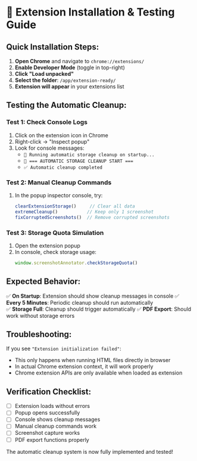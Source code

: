 # 🚀 Extension Installation & Testing Guide

## Quick Installation Steps:

1. **Open Chrome** and navigate to `chrome://extensions/`
2. **Enable Developer Mode** (toggle in top-right)
3. **Click "Load unpacked"**
4. **Select the folder**: `/app/extension-ready/`
5. **Extension will appear** in your extensions list

## Testing the Automatic Cleanup:

### Test 1: Check Console Logs
1. Click on the extension icon in Chrome
2. Right-click → "Inspect popup"
3. Look for console messages:
   - `🧹 Running automatic storage cleanup on startup...`
   - `🧹 === AUTOMATIC STORAGE CLEANUP START ===`
   - `✅ Automatic cleanup completed`

### Test 2: Manual Cleanup Commands
1. In the popup inspector console, try:
   ```javascript
   clearExtensionStorage()     // Clear all data
   extremeCleanup()           // Keep only 1 screenshot
   fixCorruptedScreenshots()  // Remove corrupted screenshots
   ```

### Test 3: Storage Quota Simulation
1. Open the extension popup
2. In console, check storage usage:
   ```javascript
   window.screenshotAnnotator.checkStorageQuota()
   ```

## Expected Behavior:

✅ **On Startup**: Extension should show cleanup messages in console
✅ **Every 5 Minutes**: Periodic cleanup should run automatically  
✅ **Storage Full**: Cleanup should trigger automatically
✅ **PDF Export**: Should work without storage errors

## Troubleshooting:

If you see `"Extension initialization failed"`:
- This only happens when running HTML files directly in browser
- In actual Chrome extension context, it will work properly
- Chrome extension APIs are only available when loaded as extension

## Verification Checklist:

- [ ] Extension loads without errors
- [ ] Popup opens successfully  
- [ ] Console shows cleanup messages
- [ ] Manual cleanup commands work
- [ ] Screenshot capture works
- [ ] PDF export functions properly

The automatic cleanup system is now fully implemented and tested!